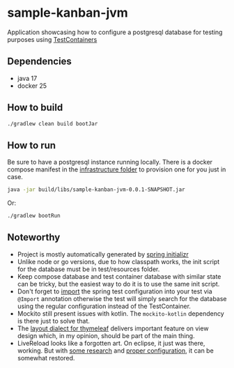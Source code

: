 # sample-kanban-jvm

Application showcasing how to configure a postgresql database for testing
purposes using [TestContainers][testcontainers]

## Dependencies

- java 17
- docker 25

## How to build

```bash
./gradlew clean build bootJar
```

## How to run

Be sure to have a postgresql instance running locally. There is a docker compose 
manifest in the [infrastructure folder][infrastructure] to provision one for you
just in case.

```bash
java -jar build/libs/sample-kanban-jvm-0.0.1-SNAPSHOT.jar
```

Or:

```bash
./gradlew bootRun
```

## Noteworthy

- Project is mostly automatically generated by [spring initializr][initializr]
- Unlike node or go versions, due to how classpath works, the init script for
  the database must be in test/resources folder.
- Keep compose database and test container database with similar state can be
  tricky, but the easiest way to do it is to use the same init script.
- Don't forget to [import][spring-config-import] the spring test configuration
  into your test via `@Import` annotation otherwise the test will simply search
  for the database using the regular configuration instead of the TestContainer.
- Mockito still present issues with kotlin. The `mockito-kotlin` dependency is
  there just to solve that.
- The [layout dialect for thymeleaf][layout]
  delivers important feature on view design which, in my opinion, should be part
  of the main thing.
- LiveReload looks like a forgotten art. On eclipse, it just was there, working.
  But with [some research][thm-live-reload] and
  [proper configuration][dev-profile], it can be somewhat restored.

[testcontainers]: https://testcontainers.com/
[infrastructure]: ../infrastructure/docker-compose.yml
[initializr]: <https://start.spring.io/#!type=gradle-project-kotlin&language=kotlin&platformVersion=3.3.0&packaging=jar&jvmVersion=17&groupId=sample.testcontainer&artifactId=kanban&name=sample-kanban-jvm&description=Demo%20project%20for%20Spring%20Boot%2C%20Kotlin%20and%20TestContainers&packageName=sample.testcontainer.kanban&dependencies=web,testcontainers,postgresql,thymeleaf,data-jpa>
[spring-config-import]: ./src/test/kotlin/sample/testcontainer/kanban/services/BoardServiceTestWithTestContainers.kt
[layout]: https://ultraq.github.io/thymeleaf-layout-dialect/getting-started/
[thm-live-reload]: https://attacomsian.com/blog/spring-boot-auto-reload-thymeleaf-templates
[dev-profile]: ./src/main/resources/application-dev.properties
